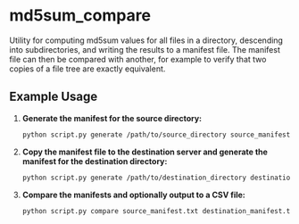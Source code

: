 # md5sum_compare

Utility for computing md5sum values for all files in a directory, descending into subdirectories, and writing the results to a manifest file. The manifest file can then be compared with another, for example to verify that two copies of a file tree are exactly equivalent.


## Example Usage

1. **Generate the manifest for the source directory:**
   ```bash
   python script.py generate /path/to/source_directory source_manifest.txt
   ```

2. **Copy the manifest file to the destination server and generate the manifest for the destination directory:**
   ```bash
   python script.py generate /path/to/destination_directory destination_manifest.txt
   ```

3. **Compare the manifests and optionally output to a CSV file:**
   ```bash
   python script.py compare source_manifest.txt destination_manifest.txt --output_csv comparison_results.csv
   ```
